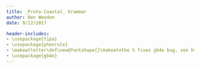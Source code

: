 ```yaml
---
title: _Proto-Coastal_ Grammar
author: Ben Weedon
date: 9/12/2017

header-includes:
- \usepackage{tipa}
- \usepackage{phonrule}
- \makeatletter\def\new@fontshape{}\makeatothe % fixes gb4e bug, see https://tex.stackexchange.com/questions/364163/incompatibility-between-siunitx-and-gb4e
- \usepackage{gb4e}
---
```

